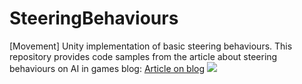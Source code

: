 # SteeringBehaviours
[Movement] Unity implementation of basic steering behaviours.
This repository provides code samples from the article about steering behaviours on AI in games blog:
[Article on blog](http://aiingames.com)
[![](http://aiingames.com/wp-content/uploads/2020/10/Seek.gif)](https://youtu.be/j7IzUToM0eY)
